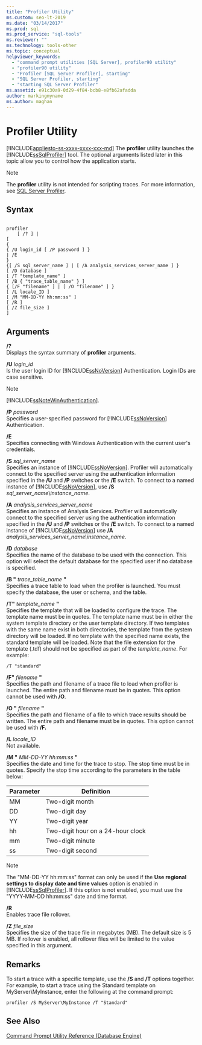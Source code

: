 ```yaml
---
title: "Profiler Utility"
ms.custom: seo-lt-2019
ms.date: "03/14/2017"
ms.prod: sql
ms.prod_service: "sql-tools"
ms.reviewer: ""
ms.technology: tools-other
ms.topic: conceptual
helpviewer_keywords: 
  - "command prompt utilities [SQL Server], profiler90 utility"
  - "profiler90 utility"
  - "Profiler [SQL Server Profiler], starting"
  - "SQL Server Profiler, starting"
  - "starting SQL Server Profiler"
ms.assetid: e91c30a9-0d29-4f84-bcb8-e8fb62afadda
author: markingmyname
ms.author: maghan
---
```

# Profiler Utility
[!INCLUDE[appliesto-ss-xxxx-xxxx-xxx-md](../includes/appliesto-ss-xxxx-xxxx-xxx-md.md)]
  The **profiler** utility launches the [!INCLUDE[ssSqlProfiler](../includes/sssqlprofiler-md.md)] tool. The optional arguments listed later in this topic allow you to control how the application starts.  
  
> [!NOTE]  
>  The **profiler** utility is not intended for scripting traces. For more information, see [SQL Server Profiler](../tools/sql-server-profiler/sql-server-profiler.md).  
  
## Syntax  
  
```  
  
profiler  
    [ /? ] |  
[  
{  
{ /U login_id [ /P password ] }  
| /E  
}  
{[ /S sql_server_name ] | [ /A analysis_services_server_name ] }  
[ /D database ]  
[ /T "template_name" ]  
[ /B { "trace_table_name" } ]  
{ [/F "filename" ] | [ /O "filename" ] }  
[ /L locale_ID ]  
[ /M "MM-DD-YY hh:mm:ss" ]  
[ /R ]  
[ /Z file_size ]  
]  
```  
  
## Arguments  
 **/?**  
 Displays the syntax summary of **profiler** arguments.  
  
 **/U** *login_id*  
 Is the user login ID for [!INCLUDE[ssNoVersion](../includes/ssnoversion-md.md)] Authentication. Login IDs are case sensitive.  
  
> [!NOTE]  
>  [!INCLUDE[ssNoteWinAuthentication](../includes/ssnotewinauthentication-md.md)].  
  
 **/P** *password*  
 Specifies a user-specified password for [!INCLUDE[ssNoVersion](../includes/ssnoversion-md.md)] Authentication.  
  
 **/E**  
 Specifies connecting with Windows Authentication with the current user's credentials.  
  
 **/S**  *sql_server_name*  
 Specifies an instance of [!INCLUDE[ssNoVersion](../includes/ssnoversion-md.md)]. Profiler will automatically connect to the specified server using the authentication information specified in the **/U** and **/P** switches or the **/E** switch. To connect to a named instance of [!INCLUDE[ssNoVersion](../includes/ssnoversion-md.md)], use **/S** *sql_server_name*\\*instance_name*.  
  
 **/A**  *analysis_services_server_name*  
 Specifies an instance of Analysis Services. Profiler will automatically connect to the specified server using the authentication information specified in the **/U** and **/P** switches or the **/E** switch. To connect to a named instance of [!INCLUDE[ssNoVersion](../includes/ssnoversion-md.md)] use **/A** *analysis_services_server_name\instance_name*.  
  
 **/D** *database*  
 Specifies the name of the database to be used with the connection. This option will select the default database for the specified user if no database is specified.  
  
 **/B "** *trace_table_name* **"**  
 Specifies a trace table to load when the profiler is launched. You must specify the database, the user or schema, and the table.  
  
 **/T"** *template_name* **"**  
 Specifies the template that will be loaded to configure the trace. The template name must be in quotes. The template name must be in either the system template directory or the user template directory. If two templates with the same name exist in both directories, the template from the system directory will be loaded. If no template with the specified name exists, the standard template will be loaded. Note that the file extension for the template (.tdf) should not be specified as part of the *template_name*. For example:  
  
```  
/T "standard"  
```  
  
 **/F"** *filename* **"**  
 Specifies the path and filename of a trace file to load when profiler is launched. The entire path and filename must be in quotes. This option cannot be used with **/O**.  
  
 **/O "** *filename*  **"**  
 Specifies the path and filename of a file to which trace results should be written. The entire path and filename must be in quotes. This option cannot be used with **/F.**  
  
 **/L** *locale_ID*  
 Not available.  
  
 **/M "** *MM-DD-YY hh:mm:ss* **"**  
 Specifies the date and time for the trace to stop. The stop time must be in quotes. Specify the stop time according to the parameters in the table below:  
  
|Parameter|Definition|  
|---------------|----------------|  
|MM|Two-digit month|  
|DD|Two-digit day|  
|YY|Two-digit year|  
|hh|Two-digit hour on a 24-hour clock|  
|mm|Two-digit minute|  
|ss|Two-digit second|  
  
> [!NOTE]  
>  The "MM-DD-YY hh:mm:ss" format can only be used if the **Use regional settings to display date and time values** option is enabled in [!INCLUDE[ssSqlProfiler](../includes/sssqlprofiler-md.md)]. If this option is not enabled, you must use the "YYYY-MM-DD hh:mm:ss" date and time format.  
  
 **/R**  
 Enables trace file rollover.  
  
 **/Z**  *file_size*  
 Specifies the size of the trace file in megabytes (MB). The default size is 5 MB. If rollover is enabled, all rollover files will be limited to the value specified in this argument.  
  
## Remarks  
 To start a trace with a specific template, use the **/S** and **/T** options together. For example, to start a trace using the Standard template on MyServer\MyInstance, enter the following at the command prompt:  
  
```  
profiler /S MyServer\MyInstance /T "Standard"  
```  
  
## See Also  
 [Command Prompt Utility Reference &#40;Database Engine&#41;](../tools/command-prompt-utility-reference-database-engine.md)  
  
  
